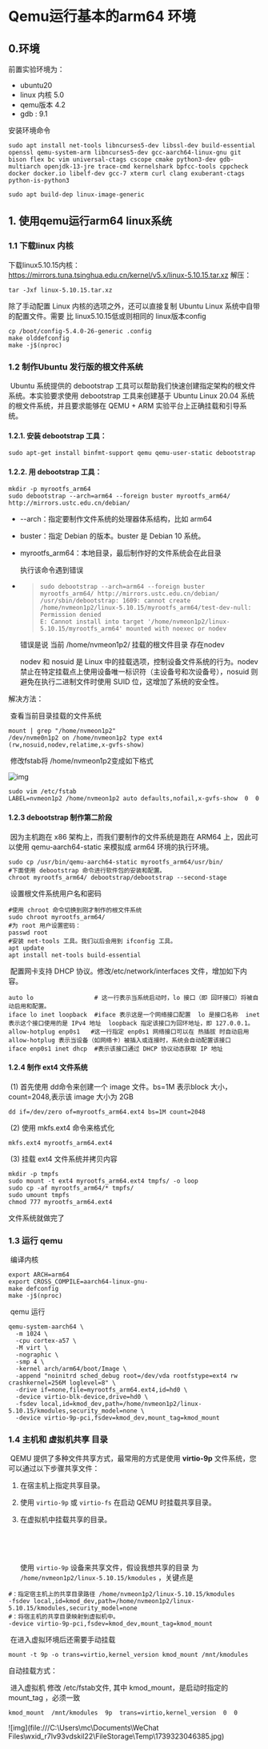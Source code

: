 # Qemu运行基本的arm64 环境

## 0.环境

 前置实验环境为：

* ubuntu20
* linux 内核 5.0
* qemu版本 4.2
* gdb : 9.1



安装环境命令

```shell
sudo apt install net-tools libncurses5-dev libssl-dev build-essential openssl qemu-system-arm libncurses5-dev gcc-aarch64-linux-gnu git bison flex bc vim universal-ctags cscope cmake python3-dev gdb-multiarch openjdk-13-jre trace-cmd kernelshark bpfcc-tools cppcheck docker docker.io libelf-dev gcc-7 xterm curl clang exuberant-ctags python-is-python3

sudo apt build-dep linux-image-generic
```



## 1. 使用qemu运行arm64 linux系统



### 1.1 下载linux 内核 

  下载linux5.10.15内核： https://mirrors.tuna.tsinghua.edu.cn/kernel/v5.x/linux-5.10.15.tar.xz
   解压：

```
tar -Jxf linux-5.10.15.tar.xz
```

 除了手动配置 Linux 内核的选项之外，还可以直接复制 Ubuntu Linux 系统中自带的配置文件。需要 比 linux5.10.15低或则相同的 linux版本config 

```
cp /boot/config-5.4.0-26-generic .config
make olddefconfig
make -j$(nproc)
```

### 1.2 制作Ubuntu 发行版的根文件系统

​	Ubuntu 系统提供的 debootstrap 工具可以帮助我们快速创建指定架构的根文件系统。本实验要求使用 debootstrap 工具来创建基于 Ubuntu Linux 20.04 系统的根文件系统，并且要求能够在 QEMU + ARM 实验平台上正确挂载和引导系统。

#### 1.2.1. 安装 debootstrap 工具：

```
sudo apt-get install binfmt-support qemu qemu-user-static debootstrap
```

#### 1.2.2. 用 debootstrap 工具：

```
mkdir -p myrootfs_arm64
sudo debootstrap --arch=arm64 --foreign buster myrootfs_arm64/ http://mirrors.ustc.edu.cn/debian/
```

* --arch：指定要制作文件系统的处理器体系结构，比如 arm64
* buster：指定 Debian 的版本。buster 是 Debian 10 系统。
* myrootfs_arm64：本地目录，最后制作好的文件系统会在此目录



   执行该命令遇到错误

* > ```
  > sudo debootstrap --arch=arm64 --foreign buster myrootfs_arm64/ http://mirrors.ustc.edu.cn/debian/
  > /usr/sbin/debootstrap: 1609: cannot create /home/nvmeon1p2/linux-5.10.15/myrootfs_arm64/test-dev-null: Permission denied
  > E: Cannot install into target '/home/nvmeon1p2/linux-5.10.15/myrootfs_arm64' mounted with noexec or nodev
  > ```

   错误是说 当前 /home/nvmeon1p2/ 挂载的根文件目录 存在nodev

 	nodev 和 nosuid 是 Linux 中的挂载选项，控制设备文件系统的行为。nodev 禁止在特定挂载点上使用设备唯一标识符（主设备号和次设备号），nosuid 则避免在执行二进制文件时使用 SUID 位，这增加了系统的安全性。

解决方法：

​	查看当前目录挂载的文件系统

```
mount | grep "/home/nvmeon1p2"
/dev/nvme0n1p2 on /home/nvmeon1p2 type ext4 (rw,nosuid,nodev,relatime,x-gvfs-show)
```

​	修改fstab将 /home/nvmeon1p2变成如下格式

![img](file:///C:\Users\mc\AppData\Roaming\Tencent\Users\2961606511\QQ\WinTemp\RichOle\[J}CPJ[7D{AMJF38U{5$K$5.png)

```
sudo vim /etc/fstab
LABEL=nvmeon1p2 /home/nvmeon1p2 auto defaults,nofail,x-gvfs-show  0  0
```



#### 1.2.3 debootstrap 制作第二阶段

​	因为主机跑在 x86 架构上，而我们要制作的文件系统是跑在 ARM64 上，因此可以使用 qemu-aarch64-static 来模拟成 arm64 环境的执行环境。

```shell
sudo cp /usr/bin/qemu-aarch64-static myrootfs_arm64/usr/bin/
#下面使用 debootstrap 命令进行软件包的安装和配置。
chroot myrootfs_arm64/ debootstrap/debootstrap --second-stage
```

​	设置根文件系统用户名和密码

```shell
#使用 chroot 命令切换到刚才制作的根文件系统
sudo chroot myrootfs_arm64/
#为 root 用户设置密码：
passwd root
#安装 net-tools 工具。我们以后会用到 ifconfig 工具。
apt update
apt install net-tools build-essential

```

​	配置网卡支持 DHCP 协议。修改/etc/network/interfaces 文件，增加如下内容。

```shell
auto lo 				# 这一行表示当系统启动时，lo 接口（即 回环接口）将被自动启用和配置。
iface lo inet loopback  #iface 表示这是一个网络接口配置  lo 是接口名称  inet 表示这个接口使用的是 IPv4 地址	loopback 指定该接口为回环地址，即 127.0.0.1。
allow-hotplug enp0s1   #这一行指定 enp0s1 网络接口可以在 热插拔 时自动启用 allow-hotplug 表示当设备（如网络卡）被插入或连接时，系统会自动配置该接口
iface enp0s1 inet dhcp  #表示该接口通过 DHCP 协议动态获取 IP 地址
```



#### 1.2.4 制作 ext4 文件系统

​	(1) 首先使用 dd命令来创建一个 image 文件。bs=1M 表示block 大小，count=2048,表示该 image 大小为 2GB

```shell
dd if=/dev/zero of=myrootfs_arm64.ext4 bs=1M count=2048
```

​	(2) 使用 mkfs.ext4 命令来格式化

```
mkfs.ext4 myrootfs_arm64.ext4
```

​	(3) 挂载 ext4 文件系统并拷贝内容

```shell
mkdir -p tmpfs
sudo mount -t ext4 myrootfs_arm64.ext4 tmpfs/ -o loop
sudo cp -af myrootfs_arm64/* tmpfs/
sudo umount tmpfs
chmod 777 myrootfs_arm64.ext4
```



文件系统就做完了



### 1.3 运行 qemu 

​	编译内核

```
export ARCH=arm64
export CROSS_COMPILE=aarch64-linux-gnu-
make defconfig
make -j$(nproc)
```

​	qemu 运行

```
qemu-system-aarch64 \
  -m 1024 \
  -cpu cortex-a57 \
  -M virt \
  -nographic \
  -smp 4 \
  -kernel arch/arm64/boot/Image \
  -append "noinitrd sched_debug root=/dev/vda rootfstype=ext4 rw crashkernel=256M loglevel=8" \
  -drive if=none,file=myrootfs_arm64.ext4,id=hd0 \
  -device virtio-blk-device,drive=hd0 \
  -fsdev local,id=kmod_dev,path=/home/nvmeon1p2/linux-5.10.15/kmodules,security_model=none \
  -device virtio-9p-pci,fsdev=kmod_dev,mount_tag=kmod_mount

```



### 1.4 主机和 虚拟机共享 目录

​	QEMU 提供了多种文件共享方式，最常用的方式是使用 **virtio-9p** 文件系统，您可以通过以下步骤共享文件：

1. 在宿主机上指定共享目录。

2. 使用 `virtio-9p` 或 `virtio-fs` 在启动 QEMU 时挂载共享目录。

3. 在虚拟机中挂载共享的目录。

   ​

   ​

   使用 `virtio-9p` 设备来共享文件，假设我想共享的目录 为 `/home/nvmeon1p2/linux-5.10.15/kmodules` ，关键点是

```shell
#：指定宿主机上的共享目录路径 /home/nvmeon1p2/linux-5.10.15/kmodules
-fsdev local,id=kmod_dev,path=/home/nvmeon1p2/linux-5.10.15/kmodules,security_model=none
#：将宿主机的共享目录映射到虚拟机中。
-device virtio-9p-pci,fsdev=kmod_dev,mount_tag=kmod_mount
```

​	在进入虚拟环境后还需要手动挂载

```
mount -t 9p -o trans=virtio,kernel_version kmod_mount /mnt/kmodules
```



自动挂载方式：

​	进入虚拟机 修改 /etc/fstab文件, 其中  kmod_mount，是启动时指定的mount_tag ，必须一致

```
kmod_mount  /mnt/kmodules  9p  trans=virtio,kernel_version  0  0
```

![img](file:///C:\Users\mc\Documents\WeChat Files\wxid_r7lv93vdskil22\FileStorage\Temp\1739323046385.jpg)